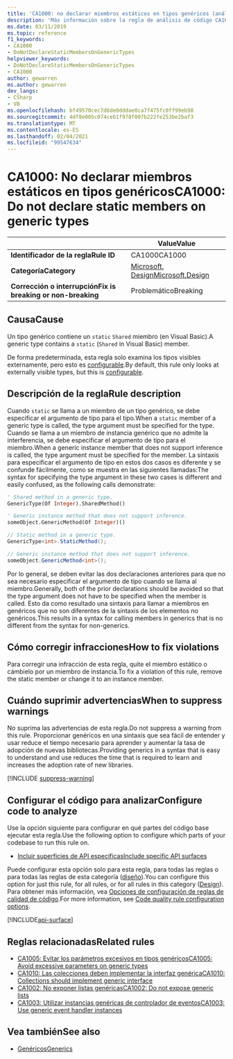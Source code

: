 ```yaml
---
title: 'CA1000: no declarar miembros estáticos en tipos genéricos (análisis de código)'
description: 'Más información sobre la regla de análisis de código CA1000: no declarar miembros estáticos en tipos genéricos'
ms.date: 03/11/2019
ms.topic: reference
f1_keywords:
- CA1000
- DoNotDeclareStaticMembersOnGenericTypes
helpviewer_keywords:
- DoNotDeclareStaticMembersOnGenericTypes
- CA1000
author: gewarren
ms.author: gewarren
dev_langs:
- CSharp
- VB
ms.openlocfilehash: bf49570cec7d6de0dddae0ca7f475fc0ff99eb98
ms.sourcegitcommit: 4df8e005c074ceb1f978f007b222fe253be2baf3
ms.translationtype: MT
ms.contentlocale: es-ES
ms.lasthandoff: 02/04/2021
ms.locfileid: "99547634"
---
```

# <a name="ca1000-do-not-declare-static-members-on-generic-types"></a><span data-ttu-id="0d4a2-103">CA1000: No declarar miembros estáticos en tipos genéricos</span><span class="sxs-lookup"><span data-stu-id="0d4a2-103">CA1000: Do not declare static members on generic types</span></span>

| | <span data-ttu-id="0d4a2-104">Value</span><span class="sxs-lookup"><span data-stu-id="0d4a2-104">Value</span></span> |
|-|-|
| <span data-ttu-id="0d4a2-105">**Identificador de la regla**</span><span class="sxs-lookup"><span data-stu-id="0d4a2-105">**Rule ID**</span></span> |<span data-ttu-id="0d4a2-106">CA1000</span><span class="sxs-lookup"><span data-stu-id="0d4a2-106">CA1000</span></span>|
| <span data-ttu-id="0d4a2-107">**Categoría**</span><span class="sxs-lookup"><span data-stu-id="0d4a2-107">**Category**</span></span> |[<span data-ttu-id="0d4a2-108">Microsoft. Design</span><span class="sxs-lookup"><span data-stu-id="0d4a2-108">Microsoft.Design</span></span>](design-warnings.md)|
| <span data-ttu-id="0d4a2-109">**Corrección o interrupción**</span><span class="sxs-lookup"><span data-stu-id="0d4a2-109">**Fix is breaking or non-breaking**</span></span> |<span data-ttu-id="0d4a2-110">Problemático</span><span class="sxs-lookup"><span data-stu-id="0d4a2-110">Breaking</span></span>|

## <a name="cause"></a><span data-ttu-id="0d4a2-111">Causa</span><span class="sxs-lookup"><span data-stu-id="0d4a2-111">Cause</span></span>

<span data-ttu-id="0d4a2-112">Un tipo genérico contiene un `static` `Shared` miembro (en Visual Basic).</span><span class="sxs-lookup"><span data-stu-id="0d4a2-112">A generic type contains a `static` (`Shared` in Visual Basic) member.</span></span>

<span data-ttu-id="0d4a2-113">De forma predeterminada, esta regla solo examina los tipos visibles externamente, pero esto es [configurable](#configure-code-to-analyze).</span><span class="sxs-lookup"><span data-stu-id="0d4a2-113">By default, this rule only looks at externally visible types, but this is [configurable](#configure-code-to-analyze).</span></span>

## <a name="rule-description"></a><span data-ttu-id="0d4a2-114">Descripción de la regla</span><span class="sxs-lookup"><span data-stu-id="0d4a2-114">Rule description</span></span>

<span data-ttu-id="0d4a2-115">Cuando `static` se llama a un miembro de un tipo genérico, se debe especificar el argumento de tipo para el tipo.</span><span class="sxs-lookup"><span data-stu-id="0d4a2-115">When a `static` member of a generic type is called, the type argument must be specified for the type.</span></span> <span data-ttu-id="0d4a2-116">Cuando se llama a un miembro de instancia genérico que no admite la interferencia, se debe especificar el argumento de tipo para el miembro.</span><span class="sxs-lookup"><span data-stu-id="0d4a2-116">When a generic instance member that does not support inference is called, the type argument must be specified for the member.</span></span> <span data-ttu-id="0d4a2-117">La sintaxis para especificar el argumento de tipo en estos dos casos es diferente y se confunde fácilmente, como se muestra en las siguientes llamadas:</span><span class="sxs-lookup"><span data-stu-id="0d4a2-117">The syntax for specifying the type argument in these two cases is different and easily confused, as the following calls demonstrate:</span></span>

```vb
' Shared method in a generic type.
GenericType(Of Integer).SharedMethod()

' Generic instance method that does not support inference.
someObject.GenericMethod(Of Integer)()
```

```csharp
// Static method in a generic type.
GenericType<int>.StaticMethod();

// Generic instance method that does not support inference.
someObject.GenericMethod<int>();
```

<span data-ttu-id="0d4a2-118">Por lo general, se deben evitar las dos declaraciones anteriores para que no sea necesario especificar el argumento de tipo cuando se llama al miembro.</span><span class="sxs-lookup"><span data-stu-id="0d4a2-118">Generally, both of the prior declarations should be avoided so that the type argument does not have to be specified when the member is called.</span></span> <span data-ttu-id="0d4a2-119">Esto da como resultado una sintaxis para llamar a miembros en genéricos que no son diferentes de la sintaxis de los elementos no genéricos.</span><span class="sxs-lookup"><span data-stu-id="0d4a2-119">This results in a syntax for calling members in generics that is no different from the syntax for non-generics.</span></span>

## <a name="how-to-fix-violations"></a><span data-ttu-id="0d4a2-120">Cómo corregir infracciones</span><span class="sxs-lookup"><span data-stu-id="0d4a2-120">How to fix violations</span></span>

<span data-ttu-id="0d4a2-121">Para corregir una infracción de esta regla, quite el miembro estático o cámbielo por un miembro de instancia.</span><span class="sxs-lookup"><span data-stu-id="0d4a2-121">To fix a violation of this rule, remove the static member or change it to an instance member.</span></span>

## <a name="when-to-suppress-warnings"></a><span data-ttu-id="0d4a2-122">Cuándo suprimir advertencias</span><span class="sxs-lookup"><span data-stu-id="0d4a2-122">When to suppress warnings</span></span>

<span data-ttu-id="0d4a2-123">No suprima las advertencias de esta regla.</span><span class="sxs-lookup"><span data-stu-id="0d4a2-123">Do not suppress a warning from this rule.</span></span> <span data-ttu-id="0d4a2-124">Proporcionar genéricos en una sintaxis que sea fácil de entender y usar reduce el tiempo necesario para aprender y aumentar la tasa de adopción de nuevas bibliotecas.</span><span class="sxs-lookup"><span data-stu-id="0d4a2-124">Providing generics in a syntax that is easy to understand and use reduces the time that is required to learn and increases the adoption rate of new libraries.</span></span>

[!INCLUDE [suppress-warning](../../../../includes/code-analysis/suppress-warning.md)]

## <a name="configure-code-to-analyze"></a><span data-ttu-id="0d4a2-125">Configurar el código para analizar</span><span class="sxs-lookup"><span data-stu-id="0d4a2-125">Configure code to analyze</span></span>

<span data-ttu-id="0d4a2-126">Use la opción siguiente para configurar en qué partes del código base ejecutar esta regla.</span><span class="sxs-lookup"><span data-stu-id="0d4a2-126">Use the following option to configure which parts of your codebase to run this rule on.</span></span>

- [<span data-ttu-id="0d4a2-127">Incluir superficies de API específicas</span><span class="sxs-lookup"><span data-stu-id="0d4a2-127">Include specific API surfaces</span></span>](#include-specific-api-surfaces)

<span data-ttu-id="0d4a2-128">Puede configurar esta opción solo para esta regla, para todas las reglas o para todas las reglas de esta categoría ([diseño](design-warnings.md)).</span><span class="sxs-lookup"><span data-stu-id="0d4a2-128">You can configure this option for just this rule, for all rules, or for all rules in this category ([Design](design-warnings.md)).</span></span> <span data-ttu-id="0d4a2-129">Para obtener más información, vea [Opciones de configuración de reglas de calidad de código](../code-quality-rule-options.md).</span><span class="sxs-lookup"><span data-stu-id="0d4a2-129">For more information, see [Code quality rule configuration options](../code-quality-rule-options.md).</span></span>

[!INCLUDE[api-surface](~/includes/code-analysis/api-surface.md)]

## <a name="related-rules"></a><span data-ttu-id="0d4a2-130">Reglas relacionadas</span><span class="sxs-lookup"><span data-stu-id="0d4a2-130">Related rules</span></span>

- [<span data-ttu-id="0d4a2-131">CA1005: Evitar los parámetros excesivos en tipos genéricos</span><span class="sxs-lookup"><span data-stu-id="0d4a2-131">CA1005: Avoid excessive parameters on generic types</span></span>](ca1005.md)
- [<span data-ttu-id="0d4a2-132">CA1010: Las colecciones deben implementar la interfaz genérica</span><span class="sxs-lookup"><span data-stu-id="0d4a2-132">CA1010: Collections should implement generic interface</span></span>](ca1010.md)
- [<span data-ttu-id="0d4a2-133">CA1002: No exponer listas genéricas</span><span class="sxs-lookup"><span data-stu-id="0d4a2-133">CA1002: Do not expose generic lists</span></span>](ca1002.md)
- [<span data-ttu-id="0d4a2-134">CA1003: Utilizar instancias genéricas de controlador de eventos</span><span class="sxs-lookup"><span data-stu-id="0d4a2-134">CA1003: Use generic event handler instances</span></span>](ca1003.md)

## <a name="see-also"></a><span data-ttu-id="0d4a2-135">Vea también</span><span class="sxs-lookup"><span data-stu-id="0d4a2-135">See also</span></span>

- [<span data-ttu-id="0d4a2-136">Genéricos</span><span class="sxs-lookup"><span data-stu-id="0d4a2-136">Generics</span></span>](../../../csharp/programming-guide/generics/index.md)
